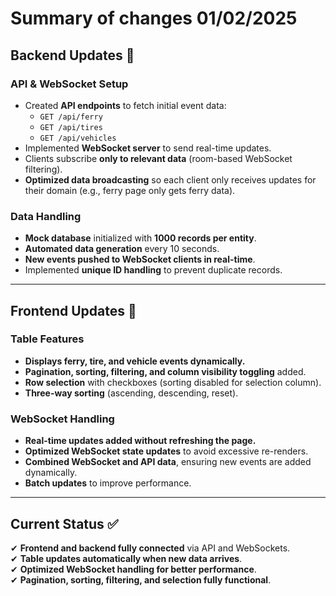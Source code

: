 # Summary of changes 01/02/2025 

## Backend Updates 🔧  
### API & WebSocket Setup  
- Created **API endpoints** to fetch initial event data:  
  - `GET /api/ferry`  
  - `GET /api/tires`  
  - `GET /api/vehicles`  
- Implemented **WebSocket server** to send real-time updates.  
- Clients subscribe **only to relevant data** (room-based WebSocket filtering).  
- **Optimized data broadcasting** so each client only receives updates for their domain (e.g., ferry page only gets ferry data).  

### Data Handling  
- **Mock database** initialized with **1000 records per entity**.  
- **Automated data generation** every 10 seconds.  
- **New events pushed to WebSocket clients in real-time**.  
- Implemented **unique ID handling** to prevent duplicate records.  

---

## Frontend Updates 🎨  
### Table Features  
- **Displays ferry, tire, and vehicle events dynamically.**  
- **Pagination, sorting, filtering, and column visibility toggling** added.  
- **Row selection** with checkboxes (sorting disabled for selection column).  
- **Three-way sorting** (ascending, descending, reset).  

### WebSocket Handling  
- **Real-time updates added without refreshing the page.**  
- **Optimized WebSocket state updates** to avoid excessive re-renders.  
- **Combined WebSocket and API data**, ensuring new events are added dynamically.  
- **Batch updates** to improve performance.  

---

## Current Status ✅  
✔ **Frontend and backend fully connected** via API and WebSockets.  
✔ **Table updates automatically when new data arrives**.  
✔ **Optimized WebSocket handling for better performance**.  
✔ **Pagination, sorting, filtering, and selection fully functional**.  


